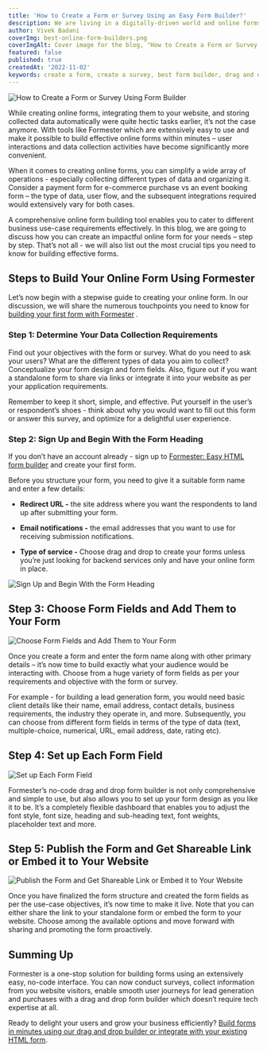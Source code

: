 ```yaml
---
title: 'How to Create a Form or Survey Using an Easy Form Builder?'
description: We are living in a digitally-driven world and online forms are needed in a majority of business and user activities. From asking users to sign up to booking events, generating leads, purchasing products, performing payments, conducting surveys, and more – applications of both standalone and web forms are truly endless. No doubt online forms play an important role for businesses by boosting interactivity and information sharing.
author: Vivek Badani
coverImg: best-online-form-builders.png
coverImgAlt: Cover image for the blog, "How to Create a Form or Survey Using Form Builder "
featured: false
published: true
createdAt: '2022-11-02'
keywords: create a form, create a survey, best form builder, drag and drop form, free online form builder, easy form builder
---
```


![How to Create a Form or Survey Using Form Builder](/blog/cover-images/best-online-form-builders.png 'How to Create a Form or Survey Using Form Builder')

While creating online forms, integrating them to your website, and storing collected data automatically were quite hectic tasks earlier, it’s not the case anymore. With tools like Formester which are extensively easy to use and make it possible to build effective online forms within minutes – user interactions and data collection activities have become significantly more convenient. 

When it comes to creating online forms, you can simplify a wide array of operations - especially collecting different types of data and organizing it. Consider a payment form for e-commerce purchase vs an event booking form – the type of data, user flow, and the subsequent integrations required would extensively vary for both cases. 

A comprehensive online form building tool enables you to cater to different business use-case requirements effectively. In this blog, we are going to discuss how you can create an impactful online form for your needs – step by step. That’s not all - we will also list out the most crucial tips you need to know for building effective forms.


## Steps to Build Your Online Form Using Formester

Let’s now begin with a stepwise guide to creating your online form. In our discussion, we will share the numerous touchpoints you need to know for [building your first form with Formester](https://formester.com/blog/building-your-first-form-with-formester/) .

### Step 1: Determine Your Data Collection Requirements
Find out your objectives with the form or survey. What do you need to ask your users? What are the different types of data you aim to collect? Conceptualize your form design and form fields. Also, figure out if you want a standalone form to share via links or integrate it into your website as per your application requirements.

Remember to keep it short, simple, and effective. Put yourself in the user’s or respondent’s shoes - think about why you would want to fill out this form or answer this survey, and optimize for a delightful user experience. 

### Step 2: Sign Up and Begin With the Form Heading

If you don’t have an account already - sign up to [Formester: Easy HTML form builder](https://formester.com/) and create your first form.

Before you structure your form, you need to give it a suitable form name and enter a few details:

- **Redirect URL -** the site address where you want the respondents to land up after submitting your form.

- **Email notifications -** the email addresses that you want to use for receiving submission notifications.

- **Type of service -** Choose drag and drop to create your forms unless you’re just looking for backend services only and have your online form in place.

![Sign Up and Begin With the Form Heading](/blog/how-to-create-form-or-survey/sign-up-and-begin.jpeg 'Sign Up and Begin With the Form Heading')

## Step 3: Choose Form Fields and Add Them to Your Form

![Choose Form Fields and Add Them to Your Form](/blog/how-to-create-form-or-survey/choose-form-fields.jpeg 'Choose Form Fields and Add Them to Your Form')

Once you create a form and enter the form name along with other primary details –  it’s now time to build exactly what your audience would be interacting with. Choose from a huge variety of form fields as per your requirements and objective with the form or survey. 

For example - for building a lead generation form, you would need basic client details like their name, email address, contact details, business requirements, the industry they operate in, and more. Subsequently, you can choose from different form fields in terms of the type of data (text, multiple-choice, numerical, URL, email address, date, rating etc).

## Step 4: Set up Each Form Field

![Set up Each Form Field](/blog/how-to-create-form-or-survey/set-up-form-field.jpeg 'Set up Each Form Field')

Formester’s no-code drag and drop form builder is not only comprehensive and simple to use, but also allows you to set up your form design as you like it to be. It’s a completely flexible dashboard that enables you to adjust the font style, font size, heading and sub-heading text, font weights, placeholder text and more.

## Step 5: Publish the Form and Get Shareable Link or Embed it to Your Website

![Publish the Form and Get Shareable Link or Embed it to Your Website](/blog/how-to-create-form-or-survey/publish-the-form.jpeg '[Publish the Form and Get Shareable Link or Embed it to Your Website')

Once you have finalized the form structure and created the form fields as per the use-case objectives, it’s now time to make it live. Note that you can either share the link to your standalone form or embed the form to your website. Choose among the available options and move forward with sharing and promoting the form proactively. 

## Summing Up

Formester is a one-stop solution for building forms using an extensively easy, no-code interface. You can now conduct surveys, collect information from you website visitors, enable smooth user journeys for lead generation and purchases with a drag and drop form builder which doesn’t require tech expertise at all.

Ready to delight your users and grow your business efficiently?
[Build forms in minutes using our drag and drop builder or integrate with your existing HTML form](https://app.formester.com/users/sign_up).